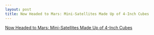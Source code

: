 ```yaml
---
layout: post
title: Now Headed to Mars: Mini-Satellites Made Up of 4-Inch Cubes
---
```


[Now Headed to Mars: Mini-Satellites Made Up of 4-Inch Cubes](https://www.kqed.org/science/1925194/two-cubesats-go-where-none-of-their-miniature-kin-have-gone-before-mars)
